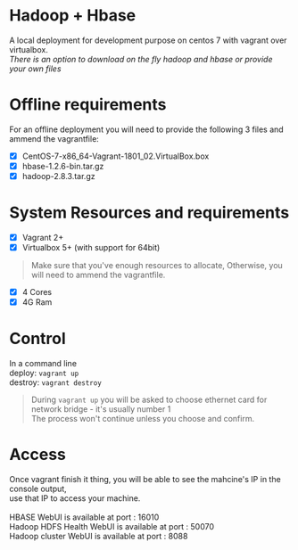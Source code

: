 # Hadoop + Hbase
A local deployment for development purpose on centos 7 with vagrant over virtualbox.</br>
*There is an option to download on the fly hadoop and hbase or provide your own files*

# Offline requirements
For an offline deployment you will need to provide the following 3 files and ammend the vagrantfile:
- [x] CentOS-7-x86_64-Vagrant-1801_02.VirtualBox.box
- [x] hbase-1.2.6-bin.tar.gz
- [x] hadoop-2.8.3.tar.gz

# System Resources and requirements
- [x] Vagrant 2+
- [x] Virtualbox 5+ (with support for 64bit)

> Make sure that you've enough resources to allocate, Otherwise, you will need to ammend the vagrantfile.
- [x] 4 Cores
- [x] 4G Ram

# Control
In a command line</br>
deploy: `vagrant up`</br>
destroy: `vagrant destroy`
> During `vagrant up` you will be asked to choose ethernet card for network bridge - it's usually number 1</br>
> The process won't continue unless you choose and confirm.
# Access
Once vagrant finish it thing, you will be able to see the mahcine's IP in the console output,</br>
use that IP to access your machine.</br>
</br>
HBASE WebUI is available at port : 16010</br>
Hadoop HDFS Health WebUI is available at port : 50070</br>
Hadoop cluster WebUI is available at port : 8088